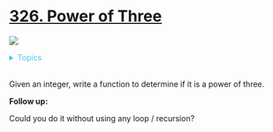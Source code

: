 # [326. Power of Three](https://leetcode.com/problems/power-of-three/description/)

![](https://img.shields.io/badge/Difficulty-Easy-green.svg)

<details>
<summary style="color:#4FC3F7">Topics</summary>

* [`Math`](https://leetcode.com/tag/math/)

</details>
<br />


Given an integer, write a function to determine if it is a power of three.

**Follow up:**

Could you do it without using any loop / recursion?